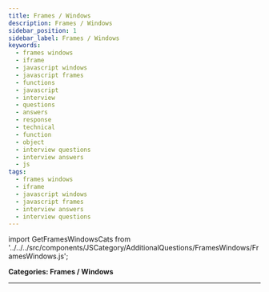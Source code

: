 ```yaml
---
title: Frames / Windows
description: Frames / Windows
sidebar_position: 1
sidebar_label: Frames / Windows
keywords:
  - frames windows
  - iframe
  - javascript windows
  - javascript frames
  - functions
  - javascript
  - interview
  - questions
  - answers
  - response
  - technical
  - function
  - object
  - interview questions
  - interview answers
  - js
tags:
  - frames windows
  - iframe
  - javascript windows
  - javascript frames
  - interview answers
  - interview questions
---
```


<head>
  <title>Frames / Windows | JavaScript Frontend Phone Interview</title>
</head>

import GetFramesWindowsCats from '../../../src/components/JSCategory/AdditionalQuestions/FramesWindows/FramesWindows.js';

**Categories: Frames / Windows**

<GetFramesWindowsCats />

---
